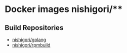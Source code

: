 # Docker images nishigori/**

## Build Repositories

* [nishigori/golang](https://registry.hub.docker.com/u/nishigori/golang/)
* [nishigori/rpmbuild](https://registry.hub.docker.com/u/nishigori/rpmbuild/)
